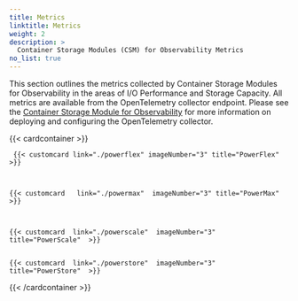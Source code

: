 ```yaml
---
title: Metrics
linktitle: Metrics
weight: 2
description: >
  Container Storage Modules (CSM) for Observability Metrics 
no_list: true
---
```


This section outlines the metrics collected by Container Storage Modules for Observability in the areas of I/O Performance and Storage Capacity. All metrics are available from the OpenTelemetry collector endpoint. Please see the [Container Storage Module for Observability](../) for more information on deploying and configuring the OpenTelemetry collector.


{{< cardcontainer >}} 
    
     {{< customcard link="./powerflex" imageNumber="3" title="PowerFlex"  >}} 



    {{< customcard   link="./powermax"  imageNumber="3" title="PowerMax" >}} 

   

    {{< customcard  link="./powerscale"  imageNumber="3" title="PowerScale"  >}}

    
    {{< customcard  link="./powerstore"  imageNumber="3" title="PowerStore"  >}}

{{< /cardcontainer >}}
